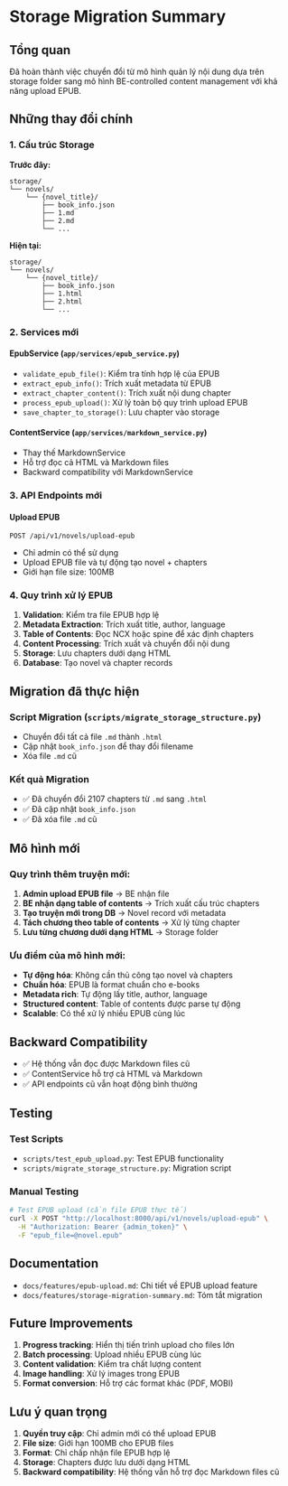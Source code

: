 # Storage Migration Summary

## Tổng quan

Đã hoàn thành việc chuyển đổi từ mô hình quản lý nội dung dựa trên storage folder sang mô hình BE-controlled content management với khả năng upload EPUB.

## Những thay đổi chính

### 1. Cấu trúc Storage

**Trước đây:**
```
storage/
└── novels/
    └── {novel_title}/
        ├── book_info.json
        ├── 1.md
        ├── 2.md
        └── ...
```

**Hiện tại:**
```
storage/
└── novels/
    └── {novel_title}/
        ├── book_info.json
        ├── 1.html
        ├── 2.html
        └── ...
```

### 2. Services mới

#### EpubService (`app/services/epub_service.py`)
- `validate_epub_file()`: Kiểm tra tính hợp lệ của EPUB
- `extract_epub_info()`: Trích xuất metadata từ EPUB
- `extract_chapter_content()`: Trích xuất nội dung chapter
- `process_epub_upload()`: Xử lý toàn bộ quy trình upload EPUB
- `save_chapter_to_storage()`: Lưu chapter vào storage

#### ContentService (`app/services/markdown_service.py`)
- Thay thế MarkdownService
- Hỗ trợ đọc cả HTML và Markdown files
- Backward compatibility với MarkdownService

### 3. API Endpoints mới

#### Upload EPUB
```
POST /api/v1/novels/upload-epub
```
- Chỉ admin có thể sử dụng
- Upload EPUB file và tự động tạo novel + chapters
- Giới hạn file size: 100MB

### 4. Quy trình xử lý EPUB

1. **Validation**: Kiểm tra file EPUB hợp lệ
2. **Metadata Extraction**: Trích xuất title, author, language
3. **Table of Contents**: Đọc NCX hoặc spine để xác định chapters
4. **Content Processing**: Trích xuất và chuyển đổi nội dung
5. **Storage**: Lưu chapters dưới dạng HTML
6. **Database**: Tạo novel và chapter records

## Migration đã thực hiện

### Script Migration (`scripts/migrate_storage_structure.py`)
- Chuyển đổi tất cả file `.md` thành `.html`
- Cập nhật `book_info.json` để thay đổi filename
- Xóa file `.md` cũ

### Kết quả Migration
- ✅ Đã chuyển đổi 2107 chapters từ `.md` sang `.html`
- ✅ Đã cập nhật `book_info.json`
- ✅ Đã xóa file `.md` cũ

## Mô hình mới

### Quy trình thêm truyện mới:
1. **Admin upload EPUB file** → BE nhận file
2. **BE nhận dạng table of contents** → Trích xuất cấu trúc chapters
3. **Tạo truyện mới trong DB** → Novel record với metadata
4. **Tách chương theo table of contents** → Xử lý từng chapter
5. **Lưu từng chương dưới dạng HTML** → Storage folder

### Ưu điểm của mô hình mới:
- **Tự động hóa**: Không cần thủ công tạo novel và chapters
- **Chuẩn hóa**: EPUB là format chuẩn cho e-books
- **Metadata rich**: Tự động lấy title, author, language
- **Structured content**: Table of contents được parse tự động
- **Scalable**: Có thể xử lý nhiều EPUB cùng lúc

## Backward Compatibility

- ✅ Hệ thống vẫn đọc được Markdown files cũ
- ✅ ContentService hỗ trợ cả HTML và Markdown
- ✅ API endpoints cũ vẫn hoạt động bình thường

## Testing

### Test Scripts
- `scripts/test_epub_upload.py`: Test EPUB functionality
- `scripts/migrate_storage_structure.py`: Migration script

### Manual Testing
```bash
# Test EPUB upload (cần file EPUB thực tế)
curl -X POST "http://localhost:8000/api/v1/novels/upload-epub" \
  -H "Authorization: Bearer {admin_token}" \
  -F "epub_file=@novel.epub"
```

## Documentation

- `docs/features/epub-upload.md`: Chi tiết về EPUB upload feature
- `docs/features/storage-migration-summary.md`: Tóm tắt migration

## Future Improvements

1. **Progress tracking**: Hiển thị tiến trình upload cho files lớn
2. **Batch processing**: Upload nhiều EPUB cùng lúc
3. **Content validation**: Kiểm tra chất lượng content
4. **Image handling**: Xử lý images trong EPUB
5. **Format conversion**: Hỗ trợ các format khác (PDF, MOBI)

## Lưu ý quan trọng

1. **Quyền truy cập**: Chỉ admin mới có thể upload EPUB
2. **File size**: Giới hạn 100MB cho EPUB files
3. **Format**: Chỉ chấp nhận file EPUB hợp lệ
4. **Storage**: Chapters được lưu dưới dạng HTML
5. **Backward compatibility**: Hệ thống vẫn hỗ trợ đọc Markdown files cũ 